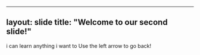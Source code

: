 ---
layout: slide
title: "Welcome to our second slide!"
-----
i can learn anything i want to 
Use the left arrow to go back!
